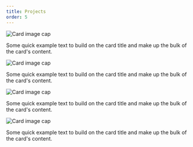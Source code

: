 ```yaml
---
title: Projects
order: 5
---
```

<div class="row">
    <div class="col-sm-4 col-lg-3 mb-3">
        <div class="card">
            <img class="card-img-top" src="https://placekitten.com/500/400" alt="Card image cap">
            <div class="card-body">
                <p class="card-text">Some quick example text to build on the card title and make up the bulk of the card's content.</p>
            </div>
        </div>
    </div>
    <div class="col-sm-4 col-lg-3 mb-3">
        <div class="card">
            <img class="card-img-top" src="https://placekitten.com/500/400" alt="Card image cap">
            <div class="card-body">
                <p class="card-text">Some quick example text to build on the card title and make up the bulk of the card's content.</p>
            </div>
        </div>
    </div>
    <div class="col-sm-4 col-lg-3 mb-3">
        <div class="card">
            <img class="card-img-top" src="https://placekitten.com/500/400" alt="Card image cap">
            <div class="card-body">
                <p class="card-text">Some quick example text to build on the card title and make up the bulk of the card's content.</p>
            </div>
        </div>
    </div>
    <div class="col-sm-4 col-lg-3 mb-3">
        <div class="card">
            <img class="card-img-top" src="https://placekitten.com/500/400" alt="Card image cap">
            <div class="card-body">
                <p class="card-text">Some quick example text to build on the card title and make up the bulk of the card's content.</p>
            </div>
        </div>
    </div>
</div>